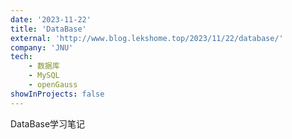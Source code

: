 ```yaml
---
date: '2023-11-22'
title: 'DataBase'
external: 'http://www.blog.lekshome.top/2023/11/22/database/'
company: 'JNU'
tech:
    - 数据库
    - MySQL
    - openGauss
showInProjects: false
---
```


DataBase学习笔记